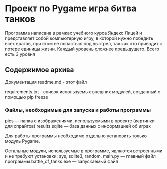 # Проект по Pygame игра битва танков
Программа написана в рамках учебного курса Яндекс Лицей и представляет собой компьютерную игру, в которой нужно победить всех врагов, при этом не попасться под выстрел, так как это приводит к потере единицы жизни. Каждый уровень сложнее предыдущего. Всего есть 3 уровня 
## Содержимое архива 

Документация
readme.md - этот файл

requirements.txt - список используемых внешних модулей, созданный с помощью pip freeze

### Файлы, необходимые для запуска и работы программы
pics — папка с изображениями, используемыми в проекте (картинки для спрайтов) results.sqlite — база данных с информацией об играх

Для работы программы необходимо отдельно установить только модуль Pygame.

Остальные модули, используемые в программе, являются встроенными и не требуют установки: sys, sqlite3, random. main.py — главный файл программы battle_of_tanks.exe — запускаемый файл
